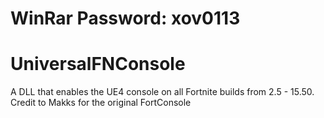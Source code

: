 # WinRar Password: xov0113

# UniversalFNConsole
A DLL that enables the UE4 console on all Fortnite builds from 2.5 - 15.50. Credit to Makks for the original FortConsole